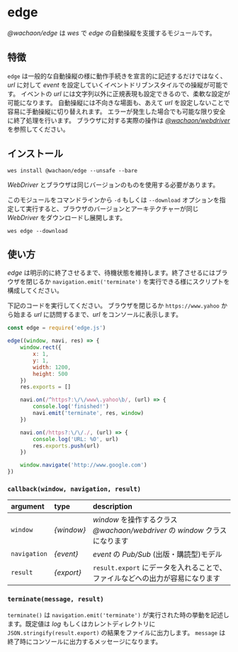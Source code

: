 # edge
*@wachaon/edge* は *wes* で *edge* の自動操縦を支援するモジュールです。

## 特徴

`edge` は一般的な自動操縦の様に動作手続きを宣言的に記述するだけではなく、*url* に対して *event* を設定していくイベントドリブンスタイルでの操縦が可能です。
イベントの *url* には文字列以外に正規表現も設定できるので、柔軟な設定が可能になります。
自動操縦には不向きな場面も、あえて *url* を設定しないことで容易に手動操縦に切り替えれます。
エラーが発生した場合でも可能な限り安全に終了処理を行います。
ブラウザに対する実際の操作は [*@wachaon/webdriver*](https://github.com/wachaon/webdriver) を参照してください。

## インストール

```shell
wes install @wachaon/edge --unsafe --bare
```

*WebDriver* とブラウザは同じバージョンのものを使用する必要があります。

このモジュールをコマンドラインから `-d` もしくは `--download` オプションを指定して実行すると、ブラウザのバージョンとアーキテクチャーが同じ *WebDriver* をダウンロードし展開します。

```shell
wes edge --download
```

## 使い方

*edge* は明示的に終了させるまで、待機状態を維持します。終了させるにはブラウザを閉じるか `navigation.emit('terminate')` を実行できる様にスクリプトを構成してください。

下記のコードを実行してください。
ブラウザを閉じるか `https://www.yahoo` から始まる *url* に訪問するまで、*url* をコンソールに表示します。

```javascript
const edge = require('edge.js')

edge((window, navi, res) => {
    window.rect({
        x: 1,
        y: 1,
        width: 1200,
        height: 500
    })
    res.exports = []

    navi.on(/^https?:\/\/www\.yahoo\b/, (url) => {
        console.log('finished!')
        navi.emit('terminate', res, window)
    })

    navi.on(/https?:\/\/./, (url) => {
        console.log('URL: %O', url)
        res.exports.push(url)
    })

    window.navigate('http://www.google.com')
})
```

### `callback(window, navigation, result)`

| argument | type | description |
|:---|:---|:---|
| `window` | *{window}* | *window* を操作するクラス<br>*@wachaon/webdriver* の *window* クラスになります |
| `navigation` | *{event}* | *event* の *Pub/Sub* (出版・購読型)モデル |
| `result` | *{export}* | `result.export` にデータを入れることで、ファイルなどへの出力が容易になります |

### `terminate(message, result)`

`terminate()` は `navigation.emit('terminate')` が実行された時の挙動を記述します。既定値は *log* もしくはカレントディレクトリに `JSON.stringify(result.export)` の結果をファイルに出力します。
`message` は 終了時にコンソールに出力するメッセージになります。
